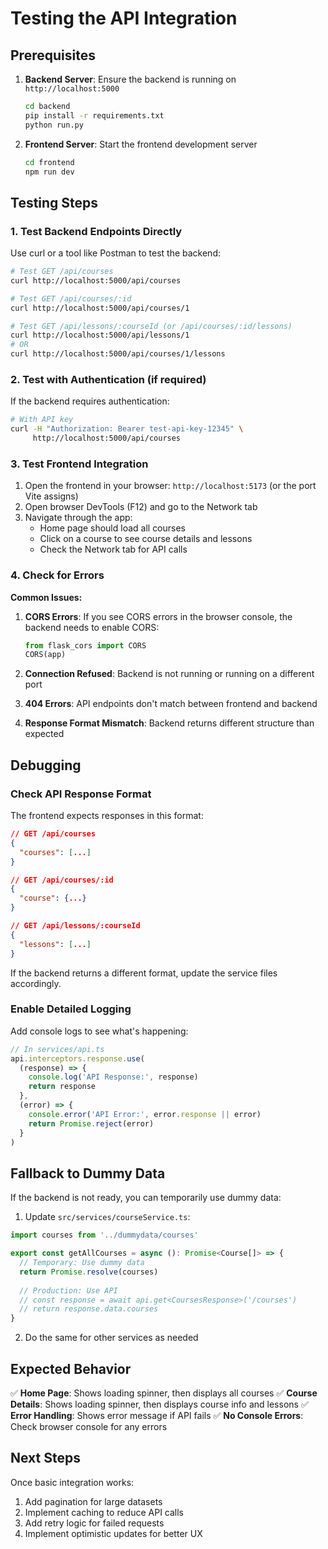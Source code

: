 # Testing the API Integration

## Prerequisites

1. **Backend Server**: Ensure the backend is running on `http://localhost:5000`
   ```bash
   cd backend
   pip install -r requirements.txt
   python run.py
   ```

2. **Frontend Server**: Start the frontend development server
   ```bash
   cd frontend
   npm run dev
   ```

## Testing Steps

### 1. Test Backend Endpoints Directly

Use curl or a tool like Postman to test the backend:

```bash
# Test GET /api/courses
curl http://localhost:5000/api/courses

# Test GET /api/courses/:id
curl http://localhost:5000/api/courses/1

# Test GET /api/lessons/:courseId (or /api/courses/:id/lessons)
curl http://localhost:5000/api/lessons/1
# OR
curl http://localhost:5000/api/courses/1/lessons
```

### 2. Test with Authentication (if required)

If the backend requires authentication:

```bash
# With API key
curl -H "Authorization: Bearer test-api-key-12345" \
     http://localhost:5000/api/courses
```

### 3. Test Frontend Integration

1. Open the frontend in your browser: `http://localhost:5173` (or the port Vite assigns)
2. Open browser DevTools (F12) and go to the Network tab
3. Navigate through the app:
   - Home page should load all courses
   - Click on a course to see course details and lessons
   - Check the Network tab for API calls

### 4. Check for Errors

**Common Issues:**

1. **CORS Errors**: If you see CORS errors in the browser console, the backend needs to enable CORS:
   ```python
   from flask_cors import CORS
   CORS(app)
   ```

2. **Connection Refused**: Backend is not running or running on a different port

3. **404 Errors**: API endpoints don't match between frontend and backend

4. **Response Format Mismatch**: Backend returns different structure than expected

## Debugging

### Check API Response Format

The frontend expects responses in this format:

```json
// GET /api/courses
{
  "courses": [...]
}

// GET /api/courses/:id
{
  "course": {...}
}

// GET /api/lessons/:courseId
{
  "lessons": [...]
}
```

If the backend returns a different format, update the service files accordingly.

### Enable Detailed Logging

Add console logs to see what's happening:

```typescript
// In services/api.ts
api.interceptors.response.use(
  (response) => {
    console.log('API Response:', response)
    return response
  },
  (error) => {
    console.error('API Error:', error.response || error)
    return Promise.reject(error)
  }
)
```

## Fallback to Dummy Data

If the backend is not ready, you can temporarily use dummy data:

1. Update `src/services/courseService.ts`:
```typescript
import courses from '../dummydata/courses'

export const getAllCourses = async (): Promise<Course[]> => {
  // Temporary: Use dummy data
  return Promise.resolve(courses)
  
  // Production: Use API
  // const response = await api.get<CoursesResponse>('/courses')
  // return response.data.courses
}
```

2. Do the same for other services as needed

## Expected Behavior

✅ **Home Page**: Shows loading spinner, then displays all courses
✅ **Course Details**: Shows loading spinner, then displays course info and lessons
✅ **Error Handling**: Shows error message if API fails
✅ **No Console Errors**: Check browser console for any errors

## Next Steps

Once basic integration works:
1. Add pagination for large datasets
2. Implement caching to reduce API calls
3. Add retry logic for failed requests
4. Implement optimistic updates for better UX
